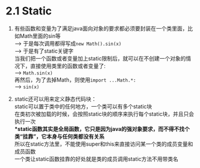 # 2.1 Static

1. 有些函数和变量为了满足java面向对象的要求都必须要封装在一个类里面，比如Math里面的sin等  
--&gt; 于是每次调用都得写成`new Math().sin(x)`  
--&gt; 于是有了static关键字  
当我们把一个函数或者变量加上static限制后，就可以在不创建一个对象的情况下，直接使用类里的函数或者变量了:  
--&gt; `Math.sin(x)`  
再然后，为了去掉Math，则使用`import ...Math.*:`  
--&gt; `sin(x)`

2. static还可以用来定义静态代码块：  
static可以置于类中的任何地方，一个类可以有多个static块  
在类初次被加载的时候，会按照static块的顺序来执行每个static块，并且只会执行一次  
**\*static函数其实是全局函数，它只是因为java的强对象要求，而不得不找个类“挂靠”，它本身与任何类都没有关系**  
所以在static方法里，不能使用super和this来直接访问某一个类的成员变量和成员函数  
一个类让static函数挂靠的好处就是类的成员调用static方法不用带类名

